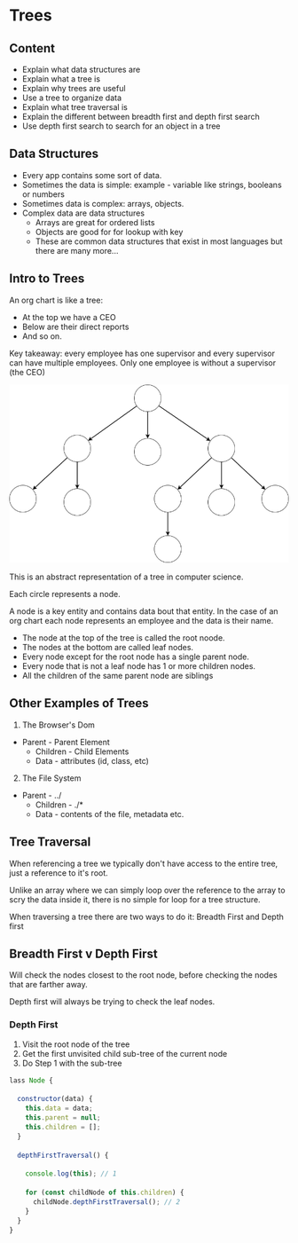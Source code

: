 # Trees

## Content

- Explain what data structures are
- Explain what a tree is
- Explain why trees are useful
- Use a tree to organize data
- Explain what tree traversal is
- Explain the different between breadth first and depth first search
- Use depth first search to search for an object in a tree

## Data Structures

- Every app contains some sort of data.
- Sometimes the data is simple: example - variable like strings, booleans or numbers
- Sometimes data is complex: arrays, objects.
- Complex data are data structures
  - Arrays are great for ordered lists
  - Objects are good for for lookup with key
  - These are common data structures that exist in most languages but there are many more...

## Intro to Trees

An org chart is like a tree:

- At the top we have a CEO
- Below are their direct reports
- And so on.

Key takeaway: every employee has one supervisor and every supervisor can have multiple employees. Only one employee is without a supervisor (the CEO)

![tree](asset/tree.png)

This is an abstract representation of a tree in computer science.

Each circle represents a node.

A node is a key entity and contains data bout that entity. In the case of an org chart each node represents an employee and the data is their name.

- The node at the top of the tree is called the root noode.
- The nodes at the bottom are called leaf nodes.
- Every node except for the root node has a single parent node.
- Every node that is not a leaf node has 1 or more children nodes.
- All the children of the same parent node are siblings

## Other Examples of Trees

1. The Browser's Dom

- Parent - Parent Element
  - Children - Child Elements
  - Data - attributes (id, class, etc)

2. The File System

- Parent - ../
  - Children - ./\*
  - Data - contents of the file, metadata etc.

## Tree Traversal

When referencing a tree we typically don't have access to the entire tree, just a reference to it's root.

Unlike an array where we can simply loop over the reference to the array to scry the data inside it, there is no simple for loop for a tree structure.

When traversing a tree there are two ways to do it: Breadth First and Depth first

## Breadth First v Depth First

Will check the nodes closest to the root node, before checking the nodes that are farther away.

Depth first will always be trying to check the leaf nodes.

### Depth First

1. Visit the root node of the tree
2. Get the first unvisited child sub-tree of the current node
3. Do Step 1 with the sub-tree

```javascript
lass Node {

  constructor(data) {
    this.data = data;
    this.parent = null;
    this.children = [];
  }

  depthFirstTraversal() {

    console.log(this); // 1

    for (const childNode of this.children) {
      childNode.depthFirstTraversal(); // 2
    }
  }
}
```
